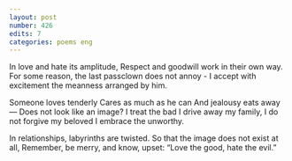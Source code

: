 ```yaml
---
layout: post
number: 426
edits: 7
categories: poems eng
---
```


In love and hate its amplitude,
Respect and goodwill work in their own way.
For some reason, the last passclown does not annoy -
I accept with excitement the meanness arranged by him.

Someone loves tenderly 
Cares as much as he can
And jealousy eats away —
Does not look like an image?
I treat the bad
I drive away my family,
I do not forgive my beloved
I embrace the unworthy.

In relationships, labyrinths are twisted.
So that the image does not exist at all,
Remember, be merry, and know, upset: 
“Love the good, hate the evil.”
